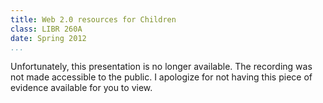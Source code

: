 ```yaml
---
title: Web 2.0 resources for Children
class: LIBR 260A
date: Spring 2012
...
```


<aside>

Unfortunately, this presentation is no longer available. The recording was not made accessible to the public. I apologize for not having this piece of evidence available for you to view.

</aside>
